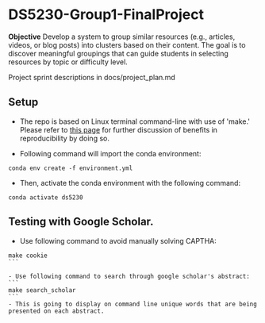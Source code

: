 # DS5230-Group1-FinalProject

**Objective**
Develop a system to group similar resources (e.g., articles, videos, or blog posts) into clusters
based on their content. The goal is to discover meaningful groupings that can guide students in
selecting resources by topic or difficulty level.

Project sprint descriptions in docs/project_plan.md

## Setup
- The repo is based on Linux terminal command-line with use of 'make.' Please refer to [this page](https://github.com/ds5110/git-intro/blob/main/setup.md) for further discussion of benefits in reproducibility by doing so. 

- Following command will import the conda environment:
```
conda env create -f environment.yml
```

- Then, activate the conda environment with the following command:
```
conda activate ds5230
```

## Testing with Google Scholar.

- Use following command to avoid manually solving CAPTHA:
````
make cookie
```

- Use following command to search through google scholar's abstract:
```
make search_scholar
```
- This is going to display on command line unique words that are being presented on each abstract.
